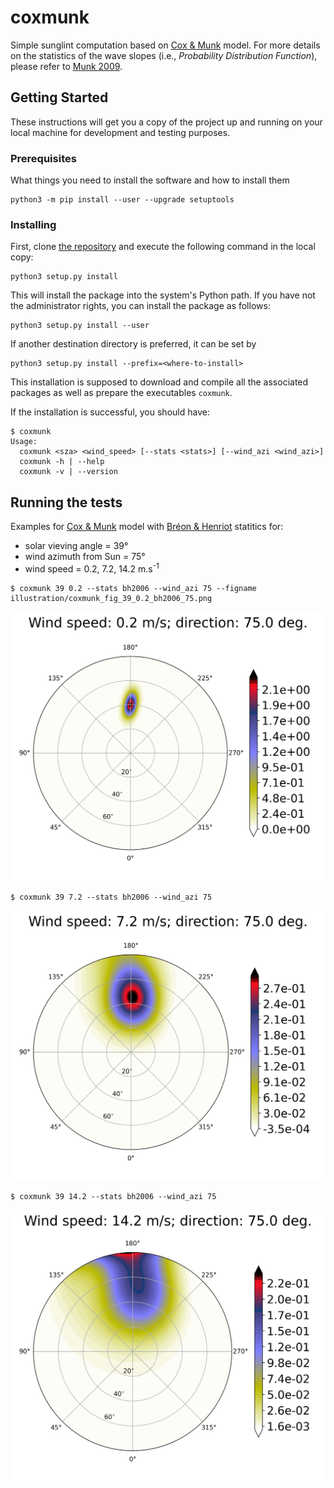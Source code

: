 # coxmunk

Simple sunglint computation based on [Cox & Munk](https://www.osapublishing.org/josa/abstract.cfm?uri=josa-44-11-838) model.
For more details on the statistics of the wave slopes (i.e., *Probability Distribution Function*), please refer to [Munk 2009](https://www.annualreviews.org/doi/abs/10.1146/annurev.marine.010908.163940).


## Getting Started

These instructions will get you a copy of the project up and running on your local machine for development and testing purposes.

### Prerequisites

What things you need to install the software and how to install them

```
python3 -m pip install --user --upgrade setuptools
```

### Installing

First, clone [the repository](https://github.com/Tristanovsk/coxmunk#) and execute the following command in the
local copy:

```
python3 setup.py install 
```

This will install the package into the system's Python path.
If you have not the administrator rights, you can install the package as follows:

```
python3 setup.py install --user
```

If another destination directory is preferred, it can be set by

```
python3 setup.py install --prefix=<where-to-install>
```

This installation is supposed to download
and compile all the associated packages as well as prepare the executables `coxmunk`.

If the installation is successful, you should have:
```
$ coxmunk
Usage:
  coxmunk <sza> <wind_speed> [--stats <stats>] [--wind_azi <wind_azi>]
  coxmunk -h | --help
  coxmunk -v | --version
```

## Running the tests

Examples for [Cox & Munk](https://www.osapublishing.org/josa/abstract.cfm?uri=josa-44-11-838) model with [Bréon & Henriot](https://agupubs.onlinelibrary.wiley.com/doi/full/10.1029/2005JC003343) statitics for:
- solar vieving angle = 39°
- wind azimuth from Sun = 75°
- wind speed = 0.2, 7.2, 14.2 m.s<sup>-1</sup>

```
$ coxmunk 39 0.2 --stats bh2006 --wind_azi 75 --figname illustration/coxmunk_fig_39_0.2_bh2006_75.png
```

![image_output](illustration/coxmunk_fig_39_0.2_bh2006_75.png)


```
$ coxmunk 39 7.2 --stats bh2006 --wind_azi 75
```

![image_output](illustration/coxmunk_fig_39_7.2_bh2006_75.png)



```
$ coxmunk 39 14.2 --stats bh2006 --wind_azi 75
```

![image_output](illustration/coxmunk_fig_39_14.2_bh2006_75.png)
